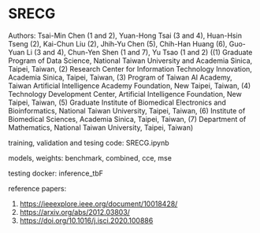 # SRECG
Authors: Tsai-Min Chen (1 and 2), Yuan-Hong Tsai (3 and 4), Huan-Hsin Tseng (2), Kai-Chun Liu (2), Jhih-Yu Chen (5), Chih-Han Huang (6), Guo-Yuan Li (3 and 4), Chun-Yen Shen (1 and 7), Yu Tsao (1 and 2) ((1) Graduate Program of Data Science, National Taiwan University and Academia Sinica, Taipei, Taiwan, (2) Research Center for Information Technology Innovation, Academia Sinica, Taipei, Taiwan, (3) Program of Taiwan AI Academy, Taiwan Artificial Intelligence Academy Foundation, New Taipei, Taiwan, (4) Technology Development Center, Artificial Intelligence Foundation, New Taipei, Taiwan, (5) Graduate Institute of Biomedical Electronics and Bioinformatics, National Taiwan University, Taipei, Taiwan, (6) Institute of Biomedical Sciences, Academia Sinica, Taipei, Taiwan, (7) Department of Mathematics, National Taiwan University, Taipei, Taiwan)

training, validation and tesing code: SRECG.ipynb

models, weights: benchmark, combined, cce, mse

testing docker: inference_tbF

reference papers: 
1. https://ieeexplore.ieee.org/document/10018428/
2. https://arxiv.org/abs/2012.03803/
3. https://doi.org/10.1016/j.isci.2020.100886
